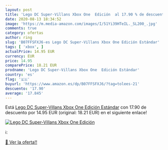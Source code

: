 ```yaml
---
layout: post
title: 'Lego DC Super-Villans Xbox One  Edición  al 17.90 % de descuento'
date: 2020-08-13 18:34:52
image: 'https://m.media-amazon.com/images/I/51Yi39HTeIL._SL200_.jpg'
comments: true
category: ofertas
author: ring
slug: 'B07FFSFXJ6-es Lego DC Super-Villans Xbox One Edición Estándar'
tags: [ 'xbox', ]
actualPrice: 14.95 EUR
currency: EUR
price: 14.95
comparePrice: 18.21 EUR
prodname: 'Lego DC Super-Villans Xbox One  Edición Estándar'
country: 'es'
flag: '🇪🇸'
buyurl: 'https://www.amazon.es/dp/B07FFSFXJ6/?tag=tolees-21'
descuento: '17.90'
average: '17.845'
---
```


Está [Lego DC Super-Villans Xbox One  Edición Estándar](https://www.amazon.es/dp/B07FFSFXJ6/?tag=tolees-21) con 17.90 de descuento por 14.95 EUR (original: 18.21 EUR) en el siguiente enlace!

[![Lego DC Super-Villans Xbox One  Edición ](https://m.media-amazon.com/images/I/51Yi39HTeIL._SL200_.jpg)](https://www.amazon.es/dp/B07FFSFXJ6/?tag=tolees-21)

ℹ️:


[🛒 Ver la oferta!!](https://www.amazon.es/dp/B07FFSFXJ6/?tag=tolees-21)
